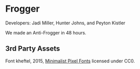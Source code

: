 # Frogger
Developers: Jadi Miller, Hunter Johns, and Peyton Kistler

We made an Anti-Frogger in 48 hours.

## 3rd Party Assets

Font
kheftel, 2015, [Minimalist Pixel Fonts](https://opengameart.org/content/minimalist-pixel-fonts) licensed under CC0.
